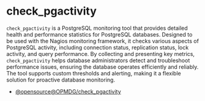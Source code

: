 # check_pgactivity

`check_pgactivity` is a PostgreSQL monitoring tool that provides detailed health and performance statistics for PostgreSQL databases. Designed to be used with the Nagios monitoring framework, it checks various aspects of PostgreSQL activity, including connection status, replication status, lock activity, and query performance. By collecting and presenting key metrics, `check_pgactivity` helps database administrators detect and troubleshoot performance issues, ensuring the database operates efficiently and reliably. The tool supports custom thresholds and alerting, making it a flexible solution for proactive database monitoring.

- [@opensource@OPMDG/check_pgactivity](https://github.com/OPMDG/check_pgactivity)